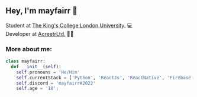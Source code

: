 ## Hey, I'm mayfairr 👋
Student at [The King's College London University.](https://www.kcl.ac.uk) 💻
<br/>
Developer at [AcreetrLtd.](mayfairr.com) 👨‍💼

### More about me:
```python
class mayfairr:
  def __init__(self):
    self.pronouns = 'He/Him'
    self.currentStack = ['Python', 'ReactJs', 'ReactNative', 'Firebase', 'nodeJs', 'numPy', 'pyTorch', 'TensorFlow']; 
    self.discord = 'mayfairr#2022'
    self.age = '18';
```
